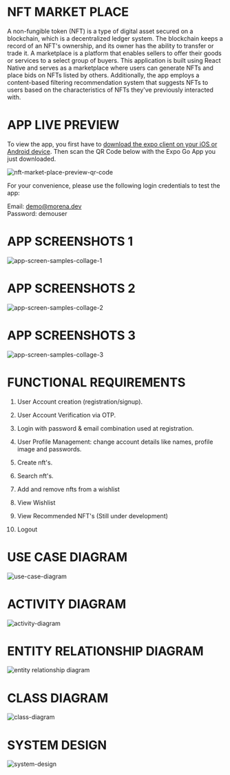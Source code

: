 # NFT MARKET PLACE

A non-fungible token (NFT) is a type of digital asset secured on a blockchain, which is a decentralized ledger system. The blockchain keeps a record of an NFT's ownership, and its owner has the ability to transfer or trade it. A marketplace is a platform that enables sellers to offer their goods or services to a select group of buyers. This application is built using React Native and serves as a marketplace where users can generate NFTs and place bids on NFTs listed by others. Additionally, the app employs a content-based filtering recommendation system that suggests NFTs to users based on the characteristics of NFTs they've previously interacted with.

# APP LIVE PREVIEW

To view the app, you first have to [download the expo client on your iOS or Android device](https://expo.dev/tools#client). Then scan the QR Code below with the Expo Go App you just downloaded.

![nft-market-place-preview-qr-code](https://user-images.githubusercontent.com/20603329/184293013-43e1258e-f523-4947-8270-f601237619c6.svg)

For your convenience, please use the following login credentials to test the app: </br>

Email: demo@morena.dev </br>
Password: demouser


# APP SCREENSHOTS 1
![app-screen-samples-collage-1](https://user-images.githubusercontent.com/20603329/181029252-8395cff3-0498-4bcf-9bbe-4406d4ea1981.png)

# APP SCREENSHOTS 2
![app-screen-samples-collage-2](https://user-images.githubusercontent.com/20603329/181029335-f715831b-e8b7-432a-a04f-618e1afa724d.png)

# APP SCREENSHOTS 3
![app-screen-samples-collage-3](https://user-images.githubusercontent.com/20603329/181029422-09fab029-8ec3-4649-9d1f-0d6a3882a00b.png)


# FUNCTIONAL REQUIREMENTS

1) User Account creation (registration/signup).

2) User Account Verification via OTP.

3) Login with password & email combination used at registration.

4) User Profile Management: change account details like names, profile image and passwords.

5) Create nft's.

6) Search nft's.

7) Add and remove nfts from a wishlist

8) View Wishlist

9) View Recommended NFT's (Still under development)

10) Logout
 


# USE CASE DIAGRAM
![use-case-diagram](https://github.com/anothermorena/nft-marketplace/assets/20603329/45d1457a-123d-4337-8a23-f87f2be0bafc)



# ACTIVITY DIAGRAM
![activity-diagram](https://github.com/anothermorena/nft-marketplace/assets/20603329/e5968688-e617-48ba-834b-0ad6b1ef9837)


# ENTITY RELATIONSHIP DIAGRAM
![entity relationship diagram](https://user-images.githubusercontent.com/20603329/173888289-355d83a4-edb0-4053-ba70-98cd94f9f19d.png)


# CLASS DIAGRAM
![class-diagram](https://user-images.githubusercontent.com/20603329/173888317-28495e82-e943-46e3-b7ea-f728460089e7.png)

# SYSTEM DESIGN
![system-design](https://user-images.githubusercontent.com/20603329/173878910-a3948562-7c75-499f-a0af-fd74e52e3c56.png)
